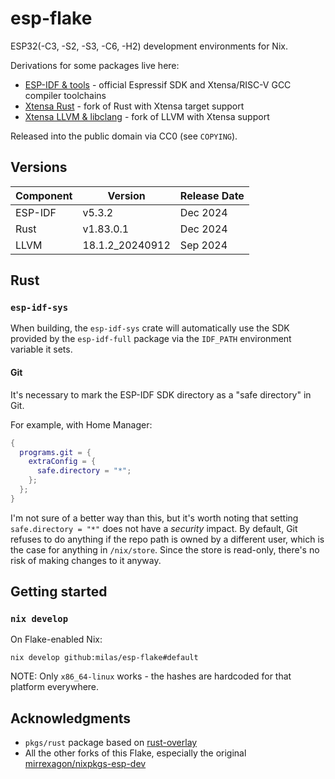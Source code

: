 # esp-flake
ESP32(-C3, -S2, -S3, -C6, -H2) development environments for Nix.

Derivations for some packages live here:
 * [ESP-IDF & tools](https://github.com/espressif/esp-idf) - official Espressif SDK and Xtensa/RISC-V GCC compiler toolchains
 * [Xtensa Rust](https://github.com/esp-rs/rust-build) - fork of Rust with Xtensa target support
 * [Xtensa LLVM & libclang](https://github.com/espressif/llvm-project) - fork of LLVM with Xtensa support

Released into the public domain via CC0 (see `COPYING`).

## Versions

| Component | Version         | Release Date |
|-----------|-----------------|--------------|
| ESP-IDF   | v5.3.2          | Dec 2024     |
| Rust      | v1.83.0.1       | Dec 2024     |
| LLVM      | 18.1.2_20240912 | Sep 2024     |

## Rust
### `esp-idf-sys`
When building, the `esp-idf-sys` crate will automatically use the SDK provided by the `esp-idf-full` package via the `IDF_PATH` environment variable it sets.

#### Git
It's necessary to mark the ESP-IDF SDK directory as a "safe directory" in Git.

For example, with Home Manager:
```nix
{
  programs.git = {
    extraConfig = {
      safe.directory = "*";
    };
  };
}
```

I'm not sure of a better way than this, but it's worth noting that setting `safe.directory = "*"` does not have a _security_ impact.
By default, Git refuses to do anything if the repo path is owned by a different user, which is the case for anything in `/nix/store`.
Since the store is read-only, there's no risk of making changes to it anyway.

## Getting started
### `nix develop`

On Flake-enabled Nix:
```shell
nix develop github:milas/esp-flake#default
```

NOTE: Only `x86_64-linux` works - the hashes are hardcoded for that platform everywhere.

## Acknowledgments
- `pkgs/rust` package based on [rust-overlay](https://github.com/oxalica/rust-overlay)
- All the other forks of this Flake, especially the original [mirrexagon/nixpkgs-esp-dev](https://github.com/mirrexagon/nixpkgs-esp-dev)
